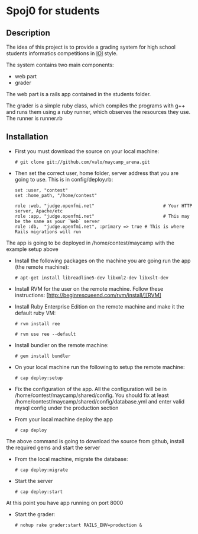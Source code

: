 Spoj0 for students
==================

Description
-----------

The idea of this project is to provide a grading system for high school students informatics competitions in [IOI][IOI] style.

The system contains two main components:

* web part
* grader
 
The web part is a rails app contained in the students folder.

The grader is a simple ruby class, which compiles the programs with g++ and runs them using a ruby runner, which observes the resources they use. The runner is runner.rb

Installation
----------------------

* First you must download the source on your local machine:
  
      # git clone git://github.com/valo/maycamp_arena.git
  
* Then set the correct user, home folder, server address that you are going to use. This is in config/deploy.rb:

      set :user, "contest"
      set :home_path, "/home/contest"

      role :web, "judge.openfmi.net"                          # Your HTTP server, Apache/etc
      role :app, "judge.openfmi.net"                          # This may be the same as your `Web` server
      role :db,  "judge.openfmi.net", :primary => true # This is where Rails migrations will run

The app is going to be deployed in /home/contest/maycamp with the example setup above

* Install the following packages on the machine you are going run the app (the remote machine):

      # apt-get install libreadline5-dev libxml2-dev libxslt-dev

* Install RVM for the user on the remote machine. Follow these instructions: [http://beginrescueend.com/rvm/install/][RVM]

* Install Ruby Enterprise Edition on the remote machine and make it the default ruby VM:

      # rvm install ree
      
      # rvm use ree --default
  
* Install bundler on the remote machine:

      # gem install bundler
  
* On your local machine run the following to setup the remote machine:
  
      # cap deploy:setup

* Fix the configuration of the app. All the configuration will be in /home/contest/maycamp/shared/config. You should fix at least /home/contest/maycamp/shared/config/database.yml and enter valid mysql config under the production section
  
* From your local machine deploy the app

      # cap deploy
  
The above command is going to download the source from github, install the required gems and start the server

* From the local machine, migrate the database:

      # cap deploy:migrate
  
* Start the server
  
      # cap deploy:start
  
At this point you have app running on port 8000

* Start the grader:

      # nohup rake grader:start RAILS_ENV=production &

[IOI]: http://olympiads.win.tue.nl/ioi/
[RVM]: http://beginrescueend.com/rvm/install/
